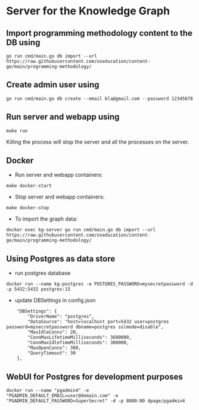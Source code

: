 # Server for the Knowledge Graph

## Import programming methodology content to the DB using
```console
go run cmd/main.go db import --url https://raw.githubusercontent.com/oseducation/content-ge/main/programming-methodology/
```

## Create admin user using
```console
go run cmd/main.go db create --email bla@gmail.com --password 12345678
```

## Run server and webapp using
```console
make run
```
Killing the process will stop the server and all the processes on the server.

## Docker
* Run server and webapp containers:
 ```consloe
 make docker-start
 ```
* Stop server and webapp containers:
```console
make docker-stop
```
* To import the graph data:
```console
docker exec kg-server go run cmd/main.go db import --url https://raw.githubusercontent.com/oseducation/content-ge/main/programming-methodology/
```



## Using Postgres as data store
* run postgres database
```console
docker run --name kg-postgres -e POSTGRES_PASSWORD=mysecretpassword -d -p 5432:5432 postgres:15
```
* update DBSettings in config.json
```
    "DBSettings": {
        "DriverName": "postgres",
        "DataSource": "host=localhost port=5432 user=postgres password=mysecretpassword dbname=postgres sslmode=disable",
        "MaxIdleConns": 20,
        "ConnMaxLifetimeMilliseconds": 3600000,
        "ConnMaxIdleTimeMilliseconds": 300000,
        "MaxOpenConns": 300,
        "QueryTimeout": 30
    },
```

## WebUI for Postgres for development purposes
```console
docker run --name "pgadmin4" -e "PGADMIN_DEFAULT_EMAIL=user@domain.com" -e "PGADMIN_DEFAULT_PASSWORD=SuperSecret" -d -p 8080:80 dpage/pgadmin4
```